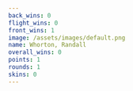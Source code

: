 ```yaml
---
back_wins: 0
flight_wins: 0
front_wins: 1
image: /assets/images/default.png
name: Whorton, Randall
overall_wins: 0
points: 1
rounds: 1
skins: 0
---
```

